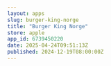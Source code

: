 ```yaml
---
layout: apps
slug: burger-king-norge
title: "Burger King Norge"
store: apple
app_id: 6739450220
date: 2025-04-24T09:51:13Z
published: 2024-12-19T08:00:00Z
---
```

